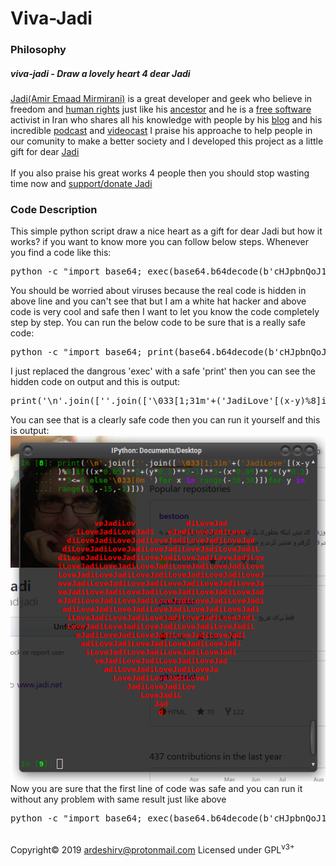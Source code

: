 # Viva-Jadi
<h3>Philosophy</h3>
<h5>viva-jadi - Draw a lovely heart 4 dear Jadi</h5>
<a target="_blank" href="https://github.com/jadijadi">Jadi(Amir Emaad Mirmirani)</a> is a great developer and geek who believe in freedom and <a target="_blank" href="https://en.wikipedia.org/wiki/Human_rights">human rights</a> just like his <a target="_blank" href="https://ardeshirv.github.io/CyrusTheGreat/">ancestor</a> and he is a <a target="_blank" href="https://www.gnu.org/philosophy/free-sw.en.html">free software</a> activist in Iran who shares all his knowledge with people by his <a target="_blank" href="https://jadi.net/">blog</a> and his incredible <a target="_blank" href="https://jadi.net/tag/podcast/">podcast</a> and <a target="_blank" href="https://jadi.net/tag/videocast/">videocast</a>
I praise his approache to help people in our comunity to make a better society and I developed this project as a little gift for dear <a target="_blank" href="https://github.com/jadijadi">Jadi</a>
<br/><br/>
If you also praise his great works 4 people then you should stop wasting time now and <a target="_blank" href="http://jadi.ir/support-donate/">support/donate Jadi</a>
<br/>
<h3>Code Description</h3>
This simple python script draw a nice heart as a gift for dear Jadi but how it works? if you want to know more you can follow below steps.
Whenever you find a code like this:
<pre>
python -c "import base64; exec(base64.b64decode(b'cHJpbnQoJ1xuJy5qb2luKFsnJy5qb2luKFsnXDAzM1sxOzMxbScrKCdKYWRpTG92ZSdbKHgteSklOF1pZigoeCowLjA1KSoqMisoeSowLjEpKioyLTEpKiozLSh4KjAuMDUpKioyKih5KjAuMSkqKjM8PTAgZWxzZSdcMDMzWzBtICcpZm9yIHggaW4gcmFuZ2UoLTMwLDMwKV0pZm9yIHkgaW4gcmFuZ2UoMTUsLTE1LC0xKV0pKQ=='))"
</pre>
You should be worried about viruses because the real code is hidden in above line and you can't see that but I am a white hat hacker and above code is very cool and safe then I want to let you know the code completely step by step.
You can run the below code to be sure that is a really safe code:
<pre>
python -c "import base64; print(base64.b64decode(b'cHJpbnQoJ1xuJy5qb2luKFsnJy5qb2luKFsnXDAzM1sxOzMxbScrKCdKYWRpTG92ZSdbKHgteSklOF1pZigoeCowLjA1KSoqMisoeSowLjEpKioyLTEpKiozLSh4KjAuMDUpKioyKih5KjAuMSkqKjM8PTAgZWxzZSdcMDMzWzBtICcpZm9yIHggaW4gcmFuZ2UoLTMwLDMwKV0pZm9yIHkgaW4gcmFuZ2UoMTUsLTE1LC0xKV0pKQ=='))"
</pre>
I just replaced the dangrous 'exec' with a safe 'print' then you can see the hidden code on output and this is output:
<pre>
print('\n'.join([''.join(['\033[1;31m'+('JadiLove'[(x-y)%8]if((x*0.05)**2+(y*0.1)**2-1)**3-(x*0.05)**2*(y*0.1)**3<=0 else'\033[0m ')for x in range(-30,30)])for y in range(15,-15,-1)]))
</pre>
You can see that is a clearly safe code then you can run it yourself and this is output:
<img alt="Safe code output" src="https://raw.githubusercontent.com/ArdeshirV/Viva-Jadi/master/img/dear-jadi.png">
Now you are sure that the first line of code was safe and you can run it without any problem with same result just like above
<pre>
python -c "import base64; exec(base64.b64decode(b'cHJpbnQoJ1xuJy5qb2luKFsnJy5qb2luKFsnXDAzM1sxOzMxbScrKCdKYWRpTG92ZSdbKHgteSklOF1pZigoeCowLjA1KSoqMisoeSowLjEpKioyLTEpKiozLSh4KjAuMDUpKioyKih5KjAuMSkqKjM8PTAgZWxzZSdcMDMzWzBtICcpZm9yIHggaW4gcmFuZ2UoLTMwLDMwKV0pZm9yIHkgaW4gcmFuZ2UoMTUsLTE1LC0xKV0pKQ=='))"
</pre>
<br/>
Copyright&copy; 2019 <a href="mailto:ardeshirv@protonmail.com" target="_blank">ardeshirv@protonmail.com</a> Licensed under GPL<sup>v3+</sup>

